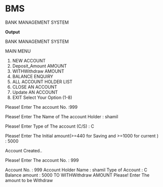 # BMS
BANK MANAGEMENT SYSTEM






**Output**

BANK
MANAGEMENT
SYSTEM


MAIN MENU
01. NEW ACCOUNT
02. Deposit_Amount AMOUNT
03. WITHWithdraw AMOUNT
04. BALANCE ENQUIRY
05. ALL ACCOUNT HOLDER LIST
06. CLOSE AN ACCOUNT
07. Update AN ACCOUNT
08. EXIT
Select Your Option (1-8)

Please! Enter The account No. :999

Please! Enter The Name of The account Holder : shamil

Please! Enter Type of The account (C/S) : C

Please! Enter The Initial amount(>=440 for Saving and >=1000 for current ) : 5000

Account Created..

Please! Enter The account No. : 999

Account No. : 999
Account Holder Name : shamil
Type of Account : C
Balance amount : 5000
TO WITHWithdraw AMOUNT
Please! Enter The amount to be Withdraw
